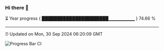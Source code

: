 ### Hi there 👋

⏳ Year progress { ██████████████████████▁▁▁▁▁▁▁▁ } 74.66 %

---

⏰ Updated on Mon, 30 Sep 2024 06:20:09 GMT

![Progress Bar CI](https://github.com/liununu/liununu/workflows/Progress%20Bar%20CI/badge.svg)
